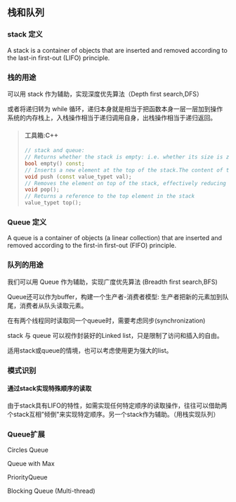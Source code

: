 ## 栈和队列

### stack 定义

A stack is a container of objects that are inserted and removed according to the last-in first-out (LIFO)
principle.

### 栈的用途

可以用 stack 作为辅助，实现深度优先算法（Depth first search,DFS）

或者将递归转为 while 循环，递归本身就是相当于把函数本身一层一层加到操作系统的内存栈上，入栈操作相当于递归调用自身，出栈操作相当于递归返回。

> #### 工具箱:C++
>
> ```c++
> // stack and queue:
> // Returns whether the stack is empty: i.e. whether its size is zero.
> bool empty() const;
> // Inserts a new element at the top of the stack.The content of this new element is initialized to a copy of val.
> void push (const value_typet val);
> // Removes the element on top of the stack, effectively reducing its size by one.
> void pop(); 
> // Returns a reference to the top element in the stack
> value_typet top(); 
> ```

### Queue 定义

A queue is a container of objects (a linear collection) that are inserted and removed according to the first-in first-out (FIFO) principle.

### 队列的用途

我们可以用 Queue 作为辅助，实现广度优先算法 (Breadth first search,BFS)

Queue还可以作为buffer，构建一个生产者-消费者模型: 生产者把新的元素加到队尾，消费者从队头读取元素。

在有两个线程同时读取同一个queue时，需要考虑同步(synchronization)

stack 与 queue 可以视作封装好的Linked list，只是限制了访问和插入的自由。

适用stack或queue的情境，也可以考虑使用更为强大的list。

### 模式识别

#### 通过stack实现特殊顺序的读取

由于stack具有LIFO的特性，如需实现任何特定顺序的读取操作，往往可以借助两个stack互相”倾倒"来实现特定顺序。另一个stack作为辅助。（用栈实现队列）

### Queue扩展

Circles Queue

Queue with Max

PriorityQueue

Blocking Queue (Multi-thread)